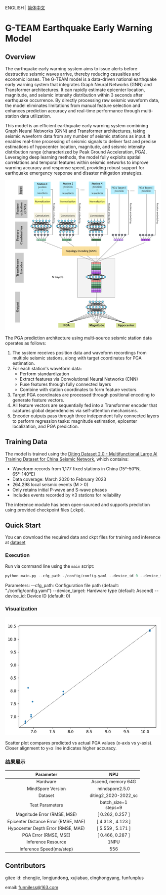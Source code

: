 ENGLISH | [简体中文](README.md)

# G-TEAM Earthquake Early Warning Model

## Overview

The earthquake early warning system aims to issue alerts before destructive seismic waves arrive, thereby reducing casualties and economic losses. The G-TEAM model is a data-driven national earthquake early warning system that integrates Graph Neural Networks (GNN) and Transformer architectures. It can rapidly estimate epicenter location, magnitude, and seismic intensity distribution within 3 seconds after earthquake occurrence. By directly processing raw seismic waveform data, the model eliminates limitations from manual feature selection and enhances prediction accuracy and real-time performance through multi-station data utilization.

This model is an efficient earthquake early warning system combining Graph Neural Networks (GNN) and Transformer architectures, taking seismic waveform data from any number of seismic stations as input. It enables real-time processing of seismic signals to deliver fast and precise estimations of hypocenter location, magnitude, and seismic intensity distribution range (characterized by Peak Ground Acceleration, PGA). Leveraging deep learning methods, the model fully exploits spatial correlations and temporal features within seismic networks to improve warning accuracy and response speed, providing robust support for earthquake emergency response and disaster mitigation strategies.

![](./images/image.png)

The PGA prediction architecture using multi-source seismic station data operates as follows:

1. The system receives position data and waveform recordings from multiple seismic stations, along with target coordinates for PGA estimation.  
2. For each station's waveform data:  
   - Perform standardization  
   - Extract features via Convolutional Neural Networks (CNN)  
   - Fuse features through fully connected layers  
   - Combine with station coordinates to form feature vectors  
3. Target PGA coordinates are processed through positional encoding to generate feature vectors.  
4. All feature vectors are sequentially fed into a Transformer encoder that captures global dependencies via self-attention mechanisms.  
5. Encoder outputs pass through three independent fully connected layers to perform regression tasks: magnitude estimation, epicenter localization, and PGA prediction.

## Training Data

The model is trained using the [Diting Dataset 2.0 - Multifunctional Large AI Training Dataset for China Seismic Network](http://www.esdc.ac.cn/article/137), which contains:

- Waveform records from 1,177 fixed stations in China (15°-50°N, 65°-140°E)  
- Data coverage: March 2020 to February 2023  
- 264,298 local seismic events (M > 0)  
- Only retains initial P-wave and S-wave phases  
- Includes events recorded by ≥3 stations for reliability  

The inference module has been open-sourced and supports prediction using provided checkpoint files (.ckpt).

## Quick Start

You can download the required data and ckpt files for training and inference at [dataset](https://download-mindspore.osinfra.cn/mindscience/mindearth/dataset/G-TEAM/)

### Execution

Run via command line using the `main` script:

```python
python main.py --cfg_path ./config/config.yaml --device_id 0 --device_target Ascend

```

Parameters:
--cfg_path: Configuration file path (default: "./config/config.yaml")
--device_target: Hardware type (default: Ascend)
--device_id: Device ID (default: 0)

### Visualization

![](./images/pga.png)

Scatter plot compares predicted vs actual PGA values (x-axis vs y-axis). Closer alignment to y=x line indicates higher accuracy.

### 结果展示

|   Parameter         |        NPU              |
|:----------------------:|:--------------------------:|
|   Hardware       |  Ascend, memory 64G    |
|   MindSpore Version       |  mindspore2.5.0    |
|   Dataset       |  diting2_2020-2022_sc    |
|   Test Parameters     |  batch_size=1<br>steps=9 |
| Magnitude Error (RMSE, MSE)     |   [ 0.262, 0.257 ]       |
| Epicenter Distance Error (RMSE, MAE)    |   [ 4.318 , 4.123 ]    |
| Hypocenter Depth Error (RMSE, MAE)    |   [ 5.559 , 5.171 ]    |
| PGA Error (RMSE, MSE) |[ 0.466, 0.287 ]  |
| Inference Resource       |        1NPU                    |
| Inference Speed(ms/step)  |     556                 |

## Contributors

gitee id: chengjie, longjundong, xujiabao, dinghongyang, funfunplus

email: funniless@163.com